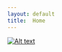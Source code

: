 ```yaml
---
layout: default
title:  Home
---
```


[![Alt text](https://img.youtube.com/vi/VID/0.jpg)](https://www.youtube.com/watch?v=0JRb0W9_VHU&feature=youtu.be)